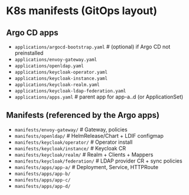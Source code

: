 # K8s manifests (GitOps layout)

## Argo CD apps
- `applications/argocd-bootstrap.yaml`         # (optional) if Argo CD not preinstalled
- `applications/envoy-gateway.yaml`
- `applications/openldap.yaml`
- `applications/keycloak-operator.yaml`
- `applications/keycloak-instance.yaml`
- `applications/keycloak-realm.yaml`
- `applications/keycloak-ldap-federation.yaml`
- `applications/apps.yaml`                     # parent app for app-a..d (or ApplicationSet)

## Manifests (referenced by the Argo apps)
- `manifests/envoy-gateway/`        # Gateway, policies
- `manifests/openldap/`             # HelmRelease/Chart + LDIF configmap
- `manifests/keycloak/operator/`    # Operator install
- `manifests/keycloak/instance/`    # Keycloak CR
- `manifests/keycloak/realm/`       # Realm + Clients + Mappers
- `manifests/keycloak/federation/`  # LDAP provider CR + sync policies
- `manifests/apps/app-a/`           # Deployment, Service, HTTPRoute
- `manifests/apps/app-b/`
- `manifests/apps/app-c/`
- `manifests/apps/app-d/`
